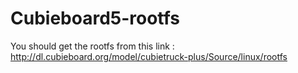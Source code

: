 # Cubieboard5-rootfs

You should get the rootfs from this link :
http://dl.cubieboard.org/model/cubietruck-plus/Source/linux/rootfs
